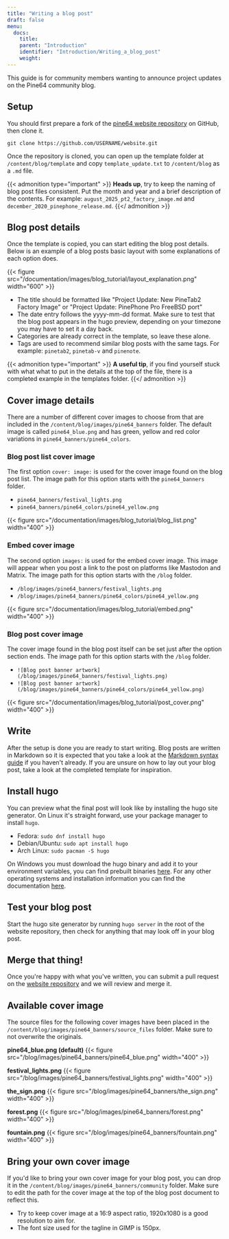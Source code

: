 ```yaml
---
title: "Writing a blog post"
draft: false
menu:
  docs:
    title:
    parent: "Introduction"
    identifier: "Introduction/Writing_a_blog_post"
    weight:
---
```


This guide is for community members wanting to announce project updates on the Pine64 community blog.

## Setup
You should first prepare a fork of the [pine64 website repository](https://github.com/pine64/website) on GitHub, then clone it. 

`git clone https://github.com/USERNAME/website.git`

Once the repository is cloned, you can open up the template folder at `/content/blog/template` and copy `template_update.txt` to `/content/blog` as a `.md` file. 

{{< admonition type="important" >}}
 **Heads up**, try to keep the naming of blog post files consistent. Put the month and year and a brief description of the contents. For example:  `august_2025_pt2_factory_image.md` and `december_2020_pinephone_release.md`. 
{{</ admonition >}}

## Blog post details

Once the template is copied, you can start editing the blog post details. Below is an example of a blog posts basic layout with some explanations of each option does.

{{< figure src="/documentation/images/blog_tutorial/layout_explanation.png" width="600" >}}

* The title should be formatted like "Project Update: New PineTab2 Factory Image" or "Project Update: PinePhone Pro FreeBSD port"
* The date entry follows the yyyy-mm-dd format. Make sure to test that the blog post appears in the hugo preview, depending on your timezone you may have to set it a day back.  
* Categories are already correct in the template, so leave these alone. 
* Tags are used to recommend similar blog posts with the same tags. For example: `pinetab2`, `pinetab-v` and `pinenote`.

{{< admonition type="important" >}}
**A useful tip**, if you find yourself stuck with what what to put in the details at the top of the file, there is a completed example in the templates folder.
{{</ admonition >}}

## Cover image details

There are a number of different cover images to choose from that are included in the `/content/blog/images/pine64_banners` folder. The default image is called `pine64_blue.png` and has green, yellow and red color variations in `pine64_banners/pine64_colors`.

### Blog post list cover image

The first option `cover: image:` is used for the cover image found on the blog post list. The image path for this option starts with the `pine64_banners` folder. 
* `pine64_banners/festival_lights.png`
* `pine64_banners/pine64_colors/pine64_yellow.png`

{{< figure src="/documentation/images/blog_tutorial/blog_list.png" width="400" >}} 

### Embed cover image

The second option `images:` is used for the embed cover image. This image will appear when you post a link to the post on platforms like Mastodon and Matrix. The image path for this option starts with the `/blog` folder. 
* `/blog/images/pine64_banners/festival_lights.png`
* `/blog/images/pine64_banners/pine64_colors/pine64_yellow.png`

{{< figure src="/documentation/images/blog_tutorial/embed.png" width="400" >}}

### Blog post cover image 

The cover image found in the blog post itself can be set just after the option section ends. The image path for this option starts with the `/blog` folder. 
* `![Blog post banner artwork](/blog/images/pine64_banners/festival_lights.png)`
* `![Blog post banner artwork](/blog/images/pine64_banners/pine64_colors/pine64_yellow.png)`

{{< figure src="/documentation/images/blog_tutorial/post_cover.png" width="400" >}}

## Write
After the setup is done you are ready to start writing. Blog posts are written in Markdown so it is expected that you take a look at the [Markdown syntax guide](https://www.markdownguide.org/basic-syntax/) if you haven't already. If you are unsure on how to lay out your blog post, take a look at the completed template for inspiration.

## Install hugo 
You can preview what the final post will look like by installing the hugo site generator. On Linux it's straight forward, use your package manager to install `hugo`. 
* Fedora: `sudo dnf install hugo`
* Debian/Ubuntu: `sudo apt install hugo`
* Arch Linux: `sudo pacman -S hugo`

On Windows you must download the hugo binary and add it to your environment variables, you can find prebuilt binaries [here](https://github.com/gohugoio/hugo/releases). For any other operating systems and installation information you can find the documentation [here](https://gohugo.io/installation/).

## Test your blog post
Start the hugo site generator by running `hugo server` in the root of the website repository, then check for anything that may look off in your blog post.

## Merge that thing!
Once you're happy with what you've written, you can submit a pull request on the [website repository](https://github.com/pine64/website) and we will review and merge it. 

## Available cover image
The source files for the following cover images have been placed in the `/content/blog/images/pine64_banners/source_files` folder. Make sure to not overwrite the originals. 

**pine64_blue.png (default)**
{{< figure src="/blog/images/pine64_banners/pine64_blue.png" width="400" >}}

**festival_lights.png**
{{< figure src="/blog/images/pine64_banners/festival_lights.png" width="400" >}}

**the_sign.png**
{{< figure src="/blog/images/pine64_banners/the_sign.png" width="400" >}}

**forest.png**
{{< figure src="/blog/images/pine64_banners/forest.png" width="400" >}}

**fountain.png**
{{< figure src="/blog/images/pine64_banners/fountain.png" width="400" >}}

## Bring your own cover image
If you'd like to bring your own cover image for your blog post, you can drop it in the `/content/blog/images/pine64_banners/community` folder. Make sure to edit the path for the cover image at the top of the blog post document to reflect this.

* Try to keep cover image at a 16:9 aspect ratio, 1920x1080 is a good resolution to aim for. 
* The font size used for the tagline in GIMP is 150px.